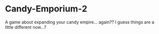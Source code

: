 # Candy-Emporium-2
A game about expanding your candy empire... again?? I guess things are a little different now...?
